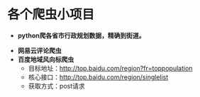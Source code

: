 # 各个爬虫小项目
+ **python爬各省市行政规划数据，精确到街道。**

- **网易云评论爬虫**
- **百度地域风向标爬虫**
  + 目标地址：http://top.baidu.com/region?fr=toppopulation
  + 核心接口：http://top.baidu.com/region/singlelist
  + 获取方式：post请求


